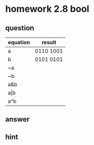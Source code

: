 # homework 2.8 bool

## question

equation|result
---     |---
a       |0110 1001
b       |0101 0101
~a      ||
~b      ||
a&b     ||
a&#124;b||
a^b     ||

## answer



## hint

